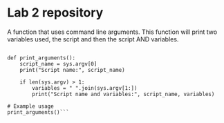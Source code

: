# Lab 2 repository

A function that uses command line arguments. This function will print two variables used, the script and then the script AND variables.
```import sys

def print_arguments():
    script_name = sys.argv[0]
    print("Script name:", script_name)

    if len(sys.argv) > 1:
        variables = " ".join(sys.argv[1:])
        print("Script name and variables:", script_name, variables)

# Example usage
print_arguments()```
